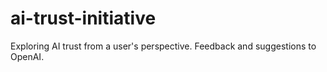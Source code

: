 # ai-trust-initiative
Exploring AI trust from a user's perspective. Feedback and suggestions to OpenAI.

